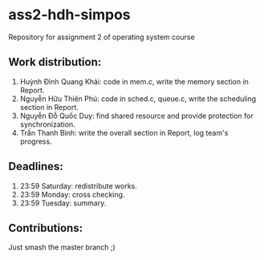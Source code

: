 # ass2-hdh-simpos
Repository for assignment 2 of operating system course

## Work distribution:

1. Huỳnh Đình Quang Khải: code in mem.c, write the memory section in Report.
2. Nguyễn Hữu Thiên Phú: code in sched.c, queue.c, write the scheduling section in Report.
3. Nguyễn Đỗ Quốc Duy: find shared resource and provide protection for synchronization. 
4. Trần Thanh Bình: write the overall section in Report, log team's progress.

## Deadlines:

1. 23:59 Saturday: redistribute works.
2. 23:59 Monday: cross checking.
3. 23:59 Tuesday: summary.

## Contributions:

Just smash the master branch ;)
